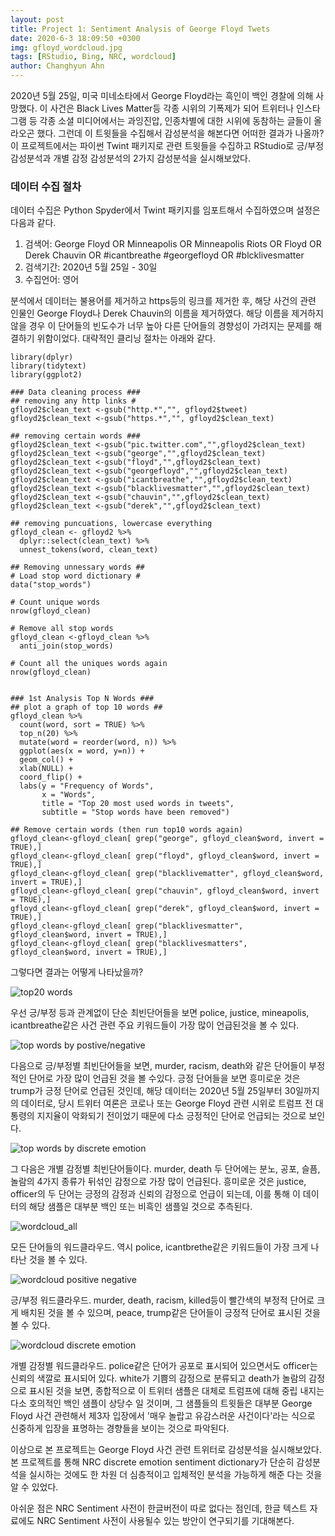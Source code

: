 ```yaml
---
layout: post
title: Project 1: Sentiment Analysis of George Floyd Twets
date: 2020-6-3 18:09:50 +0300
img: gfloyd_wordcloud.jpg
tags: [RStudio, Bing, NRC, wordcloud]
author: Changhyun Ahn
---
```

2020년 5월 25일, 미국 미네소타에서 George Floyd라는 흑인이 백인 경찰에 의해 사망했다. 이 사건은 Black Lives Matter등 각종 시위의 기폭제가 되어 트위터나 인스타그램 등 각종 소셜 미디어에서는 과잉진압, 인종차별에 대한 시위에 동참하는 글들이 올라오곤 했다. 그런데 이 트윗들을 수집해서 감성분석을 해본다면 어떠한 결과가 나올까? 이 프로젝트에서는 파이썬 Twint 패키지로 관련 트윗들을 수집하고 RStudio로 긍/부정 감성분석과 개별 감정 감성분석의 2가지 감성분석을 실시해보았다.

### 데이터 수집 절차

데이터 수집은 Python Spyder에서 Twint 패키지를 임포트해서 수집하였으며 설정은 다음과 같다.

1. 검색어: George Floyd OR Minneapolis OR Minneapolis Riots OR Floyd OR Derek Chauvin OR #icantbreathe #georgefloyd OR #blcklivesmatter
2. 검색기간: 2020년 5월 25일 - 30일
3. 수집언어: 영어

분석에서 데이터는 불용어를 제거하고 https등의 링크를 제거한 후, 해당 사건의 관련 인물인 George Floyd나 Derek Chauvin의 이름을 제거하였다. 해당 이름을 제거하지 않을 경우 이 단어들의 빈도수가 너무 높아 다른 단어들의 경향성이 가려지는 문제를 해결하기 위함이었다. 대략적인 클리닝 절차는 아래와 같다.
```
library(dplyr)
library(tidytext)
library(ggplot2)

### Data cleaning process ###
## removing any http links #
gfloyd2$clean_text <-gsub("http.*","", gfloyd2$tweet)
gfloyd2$clean_text <-gsub("https.*","", gfloyd2$clean_text)

## removing certain words ###
gfloyd2$clean_text <-gsub("pic.twitter.com","",gfloyd2$clean_text)
gfloyd2$clean_text <-gsub("george","",gfloyd2$clean_text)
gfloyd2$clean_text <-gsub("floyd","",gfloyd2$clean_text)
gfloyd2$clean_text <-gsub("georgefloyd","",gfloyd2$clean_text)
gfloyd2$clean_text <-gsub("icantbreathe","",gfloyd2$clean_text)
gfloyd2$clean_text <-gsub("blacklivesmatter","",gfloyd2$clean_text)
gfloyd2$clean_text <-gsub("chauvin","",gfloyd2$clean_text)
gfloyd2$clean_text <-gsub("derek","",gfloyd2$clean_text)

## removing puncuations, lowercase everything
gfloyd_clean <- gfloyd2 %>%
  dplyr::select(clean_text) %>%
  unnest_tokens(word, clean_text)

## Removing unnessary words ##
# Load stop word dictionary #
data("stop_words")

# Count unique words
nrow(gfloyd_clean)

# Remove all stop words
gfloyd_clean <-gfloyd_clean %>%
  anti_join(stop_words)

# Count all the uniques words again
nrow(gfloyd_clean)


### 1st Analysis Top N Words ###
## plot a graph of top 10 words ##
gfloyd_clean %>%
  count(word, sort = TRUE) %>%
  top_n(20) %>%
  mutate(word = reorder(word, n)) %>%
  ggplot(aes(x = word, y=n)) +
  geom_col() +
  xlab(NULL) +
  coord_flip() +
  labs(y = "Frequency of Words",
       x = "Words",
       title = "Top 20 most used words in tweets",
       subtitle = "Stop words have been removed")

## Remove certain words (then run top10 words again)
gfloyd_clean<-gfloyd_clean[ grep("george", gfloyd_clean$word, invert = TRUE),]
gfloyd_clean<-gfloyd_clean[ grep("floyd", gfloyd_clean$word, invert = TRUE),]
gfloyd_clean<-gfloyd_clean[ grep("blacklivematter", gfloyd_clean$word, invert = TRUE),]
gfloyd_clean<-gfloyd_clean[ grep("chauvin", gfloyd_clean$word, invert = TRUE),]
gfloyd_clean<-gfloyd_clean[ grep("derek", gfloyd_clean$word, invert = TRUE),]
gfloyd_clean<-gfloyd_clean[ grep("blacklivesmatter", gfloyd_clean$word, invert = TRUE),]
gfloyd_clean<-gfloyd_clean[ grep("blacklivesmatters", gfloyd_clean$word, invert = TRUE),]
```


그렇다면 결과는 어떻게 나타났을까?

![top20 words]({{site.baseurl}}/images/pages/gfloyd_top20.jpg)

우선 긍/부정 등과 관계없이 단순 최빈단어들을 보면 police, justice, mineapolis, icantbreathe같은 사건 관련 주요 키워드들이 가장 많이 언급된것을 볼 수 있다.

![top words by postive/negative]({{site.baseurl}}/images/pages/gfloyd_sentiment.jpg)

다음으로 긍/부정별 최빈단어들을 보면, murder, racism, death와 같은 단어들이 부정적인 단어로 가장 많이 언급된 것을 볼 수있다. 긍정 단어들을 보면 흥미로운 것은 trump가 긍정 단어로 언급된 것인데, 해당 데이터는 2020년 5월 25일부터 30일까지의 데이터로, 당시 트위터 여론은 코로나 또는 George Floyd 관련 시위로 트럼프 전 대통령의 지지율이 악화되기 전이었기 때문에 다소 긍정적인 단어로 언급되는 것으로 보인다.

![top words by discrete emotion]({{site.baseurl}}/images/pages/gfloyd_sentiment_NRC.jpg)

그 다음은 개별 감정별 최빈단어들이다. murder, death 두 단어에는 분노, 공포, 슬픔, 놀람의 4가지 종류가 뒤섞인 감정으로 가장 많이 언급된다. 흥미로운 것은 justice, officer의 두 단어는 긍정의 감정과 신뢰의 감정으로 언급이 되는데, 이를 통해 이 데이터의 해당 샘플은 대부분 백인 또는 비흑인 샘플일 것으로 추측된다.

![wordcloud_all]({{site.baseurl}}/images/pages/gfloyd_wordcloud.jpg)

모든 단어들의 워드클라우드. 역시 police, icantbrethe같은 키워드들이 가장 크게 나타난 것을 볼 수 있다.

![wordcloud positive negative]({{site.baseurl}}/images/pages/gfloyd_wordcloud_sentiment.jpg)

긍/부정 워드클라우드. murder, death, racism, killed등이 빨간색의 부정적 단어로 크게 배치된 것을 볼 수 있으며, peace, trump같은 단어들이 긍정적 단어로 표시된 것을 볼 수 있다.

![wordcloud discrete emotion]({{site.baseurl}}/images/pages/gfwcnrc.jpg.jpg)

개별 감정별 워드클라우드. police같은 단어가 공포로 표시되어 있으면서도 officer는 신뢰의 색깔로 표시되어 있다. white가 기쁨의 감정으로 분류되고 death가 놀람의 감정으로 표시된 것을 보면, 종합적으로 이 트위터 샘플은 대체로 트럼프에 대해 중립 내지는 다소 호의적인 백인 샘플이 상당수 일 것이며, 그 샘플들의 트윗들은 대부분 George Floyd 사건 관련해서 제3자 입장에서 '매우 놀랍고 유감스러운 사건이다'라는 식으로 신중하게 입장을 표명하는 경향들을 보이는 것으로 파악된다.

이상으로 본 프로젝트는 George Floyd 사건 관련 트위터로 감성분석을 실시해보았다.
본 프로젝트를 통해 NRC discrete emotion sentiment dictionary가 단순히 감성분석을 실시하는 것에도 한 차원 더 심층적이고 입체적인 분석을 가능하게 해준 다는 것을 알 수 있었다.

아쉬운 점은 NRC Sentiment 사전이 한글버전이 따로 없다는 점인데, 한글 텍스트 자료에도 NRC Sentiment 사전이 사용될수 있는 방안이 연구되기를 기대해본다.
